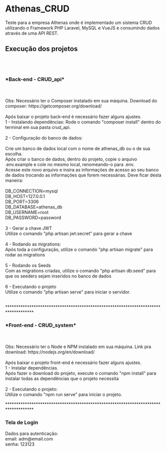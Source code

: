 # Athenas_CRUD
Teste para a empresa Athenas onde é implementado um sistema CRUD  utilizando o Framework PHP Laravel, MySQL e VueJS e consumindo dados através de uma API REST.

<h2>Execução dos projetos</h2><br><br>
<h3>*Back-end - CRUD_api*</h3><br><br>
Obs: Necessário ter o Composer instalado em sua máquina. Download do composer: https://getcomposer.org/download/<br><br>
Após baixar o projeto back-end é necessário fazer alguns ajustes. <br>
  1 - Instalando dependências: Rode o comando "composer install" dentro do terminal em sua pasta crud_api.<br><br>
  2 - Configuração do banco de dados:<br><br>
    Crie um banco de dados local com o nome de athenas_db ou o de sua escolha.<br>
    Após criar o banco de dados, dentro do projeto, copie o arquivo .env.example e cole no mesmo local, renomeando-o para .env.<br>
    Acesse este novo arquivo e insira as informações de acesso ao seu banco de dados trocando as informações que forem necessárias. Deve ficar desta maneira:<br><br>
      DB_CONNECTION=mysql<br>
      DB_HOST=127.0.0.1<br>
      DB_PORT=3306<br>
      DB_DATABASE=athenas_db<br>
      DB_USERNAME=root<br>
      DB_PASSWORD=password<br>
      <br>
 3 - Gerar a chave JWT<br>
     Utilize o comando "php artisan jwt:secret" para gerar a chave<br><br>
 4 - Rodando as migrations:<br>
      Após toda a configuração, utilize o comando "php artisan migrate" para rodar as migrations<br><br>
 5 - Rodando os Seeds<br>
      Com as migrations criadas, utilize o comando "php artisan db:seed" para que os seeders sejam inseridos no banco de dados<br><br>
 6 - Executando o projeto<br>
      Utilize o comando "php artisan serve" para iniciar o servidor. <br><br>

  <p>************************************************************************************</p>

<h3>*Front-end - CRUD_system*</h3><br><br>
Obs: Necessário ter o Node e NPM instalado em sua máquina. Link pra download: https://nodejs.org/en/download/ <br><br>
Após baixar o projeto front-end é necessário fazer alguns ajustes. <br>
  1 - Instalar dependências. <br>
    Após fazer o download do projeto, execute o comando "npm install" para instalar todas as dependências que o projeto necessita<br><br>
  2 - Executando o projeto:<br>
    Utilize o comando "npm run serve" para iniciar o projeto.<br>

  <p>************************************************************************************</p>

<h3>Tela de Login</h3>
<p>Dados para autenticação: <br>
  email: adm@email.com<br>
  senha: 123123<br>






      
      
      
      
